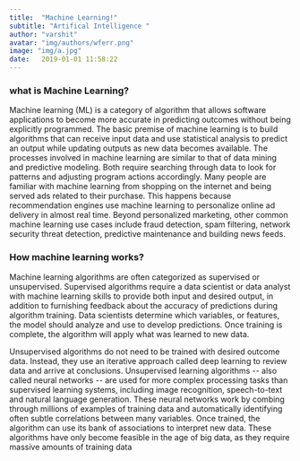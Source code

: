 ```yaml
---
title:  "Machine Learning!"
subtitle: "Artifical Intelligence "
author: "varshit"
avatar: "img/authors/wferr.png"
image: "img/a.jpg"
date:   2019-01-01 11:58:22
---
```


### what is Machine Learning?
Machine learning (ML) is a category of algorithm that allows software applications to become more accurate in predicting outcomes without being explicitly programmed. The basic premise of machine learning is to build algorithms that can receive input data and use statistical analysis to predict an output while updating outputs as new data becomes available.
The processes involved in machine learning are similar to that of data mining and predictive modeling. Both require searching through data to look for patterns and adjusting program actions accordingly. Many people are familiar with machine learning from shopping on the internet and being served ads related to their purchase. This happens because recommendation engines use machine learning to personalize online ad delivery in almost real time. Beyond personalized marketing, other common machine learning use cases include fraud detection, spam filtering, network security threat detection, predictive maintenance and building news feeds.
### How machine learning works?
Machine learning algorithms are often categorized as supervised or unsupervised. Supervised algorithms require a data scientist or data analyst with machine learning skills to provide both input and desired output, in addition to furnishing feedback about the accuracy of predictions during algorithm training. Data scientists determine which variables, or features, the model should analyze and use to develop predictions. Once training is complete, the algorithm will apply what was learned to new data.

Unsupervised algorithms do not need to be trained with desired outcome data. Instead, they use an iterative approach called deep learning to review data and arrive at conclusions. Unsupervised learning algorithms -- also called neural networks -- are used for more complex processing tasks than supervised learning systems, including image recognition, speech-to-text and natural language generation. These neural networks work by combing through millions of examples of training data and automatically identifying often subtle correlations between many variables. Once trained, the algorithm can use its bank of associations to interpret new data. These algorithms have only become feasible in the age of big data, as they require massive amounts of training data
